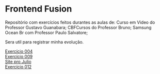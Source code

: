 # Frontend Fusion 

Repositório com exercícios feitos durantes as aulas de:
Curso em Video do Professor Gustavo Guanabara;
CBFCursos do Professor Bruno;
Samsung Ocean Br com Professor Paulo Salvatore;

Sera util para registrar minha evolução.


<a href="https://marina-barbosa.github.io/Frontend-Fusion/trindade-frontend/ex000/ex004/index.html">Exercício 004</a>
<br>
<a href="https://marina-barbosa.github.io/Frontend-Fusion/trindade-frontend/ex009/ex009.html">Exercício 009</a>
<br>
<a href="https://marina-barbosa.github.io/Frontend-Fusion/trindade-frontend/ex010/julio.html">Site pro Julio</a>
<br>
<a href="https://marina-barbosa.github.io/Frontend-Fusion/trindade-frontend/ex012/Cordel.html">Exercício 012</a>
<br>





